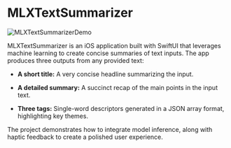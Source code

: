# MLXTextSummarizer

![MLXTextSummarizerDemo](https://github.com/user-attachments/assets/6f5f2d33-b18b-458a-9543-b22b4ed0bb11)

MLXTextSummarizer is an iOS application built with SwiftUI that leverages machine learning to create concise summaries of text inputs. The app produces three outputs from any provided text:

-   **A short title:**  A very concise headline summarizing the input.
    
-   **A detailed summary:**  A succinct recap of the main points in the input text.
    
-   **Three tags:**  Single-word descriptors generated in a JSON array format, highlighting key themes.
    

The project demonstrates how to integrate model inference, along with haptic feedback to create a polished user experience.

